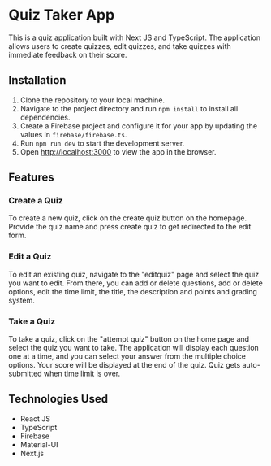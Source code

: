 # Quiz Taker App

This is a quiz application built with Next JS and TypeScript. The application allows users to create quizzes, edit quizzes, and take quizzes with immediate feedback on their score.

## Installation

1. Clone the repository to your local machine.
2. Navigate to the project directory and run `npm install` to install all dependencies.
3. Create a Firebase project and configure it for your app by updating the values in `firebase/firebase.ts`.
4. Run `npm run dev` to start the development server.
5. Open [http://localhost:3000](http://localhost:3000) to view the app in the browser.

## Features

### Create a Quiz

To create a new quiz, click on the create quiz button on the homepage. Provide the quiz name and press create quiz to get redirected to the edit form.

### Edit a Quiz

To edit an existing quiz, navigate to the "editquiz" page and select the quiz you want to edit. From there, you can add or delete questions, add or delete options, edit the time limit, the title, the description and points and grading system.

### Take a Quiz

To take a quiz, click on the "attempt quiz" button on the home page and select the quiz you want to take. The application will display each question one at a time, and you can select your answer from the multiple choice options. Your score will be displayed at the end of the quiz. Quiz gets auto-submitted when time limit is over.

## Technologies Used

- React JS
- TypeScript
- Firebase
- Material-UI
- Next.js
